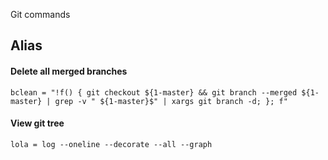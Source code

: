 Git commands

## Alias
#### Delete all merged branches
```
bclean = "!f() { git checkout ${1-master} && git branch --merged ${1-master} | grep -v " ${1-master}$" | xargs git branch -d; }; f"
```

#### View git tree
```
lola = log --oneline --decorate --all --graph
```